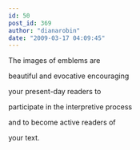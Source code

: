 ```yaml
---
id: 50
post_id: 369
author: "dianarobin"
date: "2009-03-17 04:09:45"
---
```

The images of emblems are



beautiful and evocative encouraging

your present-day readers to

participate in the interpretive process

and to become active readers of

your text.
